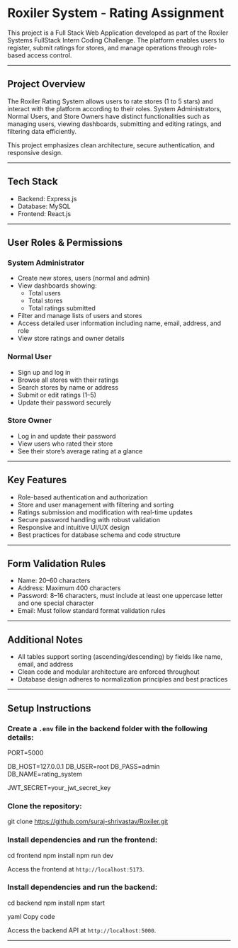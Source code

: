 # Roxiler System - Rating Assignment

This project is a Full Stack Web Application developed as part of the Roxiler Systems FullStack Intern Coding Challenge. The platform enables users to register, submit ratings for stores, and manage operations through role-based access control.

---

## Project Overview

The Roxiler Rating System allows users to rate stores (1 to 5 stars) and interact with the platform according to their roles. System Administrators, Normal Users, and Store Owners have distinct functionalities such as managing users, viewing dashboards, submitting and editing ratings, and filtering data efficiently.

This project emphasizes clean architecture, secure authentication, and responsive design.

---

## Tech Stack

- Backend: Express.js
- Database: MySQL
- Frontend: React.js

---

## User Roles & Permissions

### System Administrator
- Create new stores, users (normal and admin)
- View dashboards showing:
  - Total users
  - Total stores
  - Total ratings submitted
- Filter and manage lists of users and stores
- Access detailed user information including name, email, address, and role
- View store ratings and owner details

### Normal User
- Sign up and log in
- Browse all stores with their ratings
- Search stores by name or address
- Submit or edit ratings (1–5)
- Update their password securely

### Store Owner
- Log in and update their password
- View users who rated their store
- See their store’s average rating at a glance

---

## Key Features

- Role-based authentication and authorization
- Store and user management with filtering and sorting
- Ratings submission and modification with real-time updates
- Secure password handling with robust validation
- Responsive and intuitive UI/UX design
- Best practices for database schema and code structure

---

## Form Validation Rules

- Name: 20–60 characters
- Address: Maximum 400 characters
- Password: 8–16 characters, must include at least one uppercase letter and one special character
- Email: Must follow standard format validation rules

---

## Additional Notes

- All tables support sorting (ascending/descending) by fields like name, email, and address
- Clean code and modular architecture are enforced throughout
- Database design adheres to normalization principles and best practices

---

## Setup Instructions

### Create a `.env` file in the backend folder with the following details:

PORT=5000

DB_HOST=127.0.0.1
DB_USER=root
DB_PASS=admin
DB_NAME=rating_system

JWT_SECRET=your_jwt_secret_key

### Clone the repository:

git clone https://github.com/suraj-shrivastav/Roxiler.git

### Install dependencies and run the frontend:

cd frontend
npm install
npm run dev

Access the frontend at `http://localhost:5173`.

### Install dependencies and run the backend:

cd backend
npm install
npm start

yaml
Copy code

Access the backend API at `http://localhost:5000`.

---

